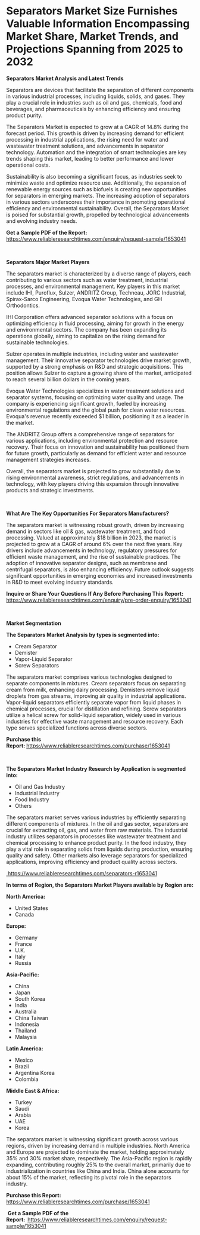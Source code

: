 <p><h1>Separators Market Size Furnishes Valuable Information Encompassing Market Share, Market Trends, and Projections Spanning from 2025 to 2032</h1></p><p><strong>Separators Market Analysis and Latest Trends</strong></p>
<p><p>Separators are devices that facilitate the separation of different components in various industrial processes, including liquids, solids, and gases. They play a crucial role in industries such as oil and gas, chemicals, food and beverages, and pharmaceuticals by enhancing efficiency and ensuring product purity.</p><p>The Separators Market is expected to grow at a CAGR of 14.8% during the forecast period. This growth is driven by increasing demand for efficient processing in industrial applications, the rising need for water and wastewater treatment solutions, and advancements in separator technology. Automation and the integration of smart technologies are key trends shaping this market, leading to better performance and lower operational costs.</p><p>Sustainability is also becoming a significant focus, as industries seek to minimize waste and optimize resource use. Additionally, the expansion of renewable energy sources such as biofuels is creating new opportunities for separators in emerging markets. The increasing adoption of separators in various sectors underscores their importance in promoting operational efficiency and environmental sustainability. Overall, the Separators Market is poised for substantial growth, propelled by technological advancements and evolving industry needs.</p></p>
<p><strong>Get a Sample PDF of the Report:&nbsp;</strong> <a href="https://www.reliableresearchtimes.com/enquiry/request-sample/1653041?utm_campaign=2203&utm_medium=2&utm_source=Github&utm_content=ia&utm_term=16042025&utm_id=separators">https://www.reliableresearchtimes.com/enquiry/request-sample/1653041</a></p>
<p>&nbsp;</p>
<p><strong>Separators Major Market Players</strong></p>
<p><p>The separators market is characterized by a diverse range of players, each contributing to various sectors such as water treatment, industrial processes, and environmental management. Key players in this market include IHI, Puroflux, Sulzer, ANDRITZ Group, Techneau, JORC Industrial, Spirax-Sarco Engineering, Evoqua Water Technologies, and GH Orthodontics. </p><p>IHI Corporation offers advanced separator solutions with a focus on optimizing efficiency in fluid processing, aiming for growth in the energy and environmental sectors. The company has been expanding its operations globally, aiming to capitalize on the rising demand for sustainable technologies.</p><p>Sulzer operates in multiple industries, including water and wastewater management. Their innovative separator technologies drive market growth, supported by a strong emphasis on R&D and strategic acquisitions. This position allows Sulzer to capture a growing share of the market, anticipated to reach several billion dollars in the coming years.</p><p>Evoqua Water Technologies specializes in water treatment solutions and separator systems, focusing on optimizing water quality and usage. The company is experiencing significant growth, fueled by increasing environmental regulations and the global push for clean water resources. Evoqua's revenue recently exceeded $1 billion, positioning it as a leader in the market.</p><p>The ANDRITZ Group offers a comprehensive range of separators for various applications, including environmental protection and resource recovery. Their focus on innovation and sustainability has positioned them for future growth, particularly as demand for efficient water and resource management strategies increases.</p><p>Overall, the separators market is projected to grow substantially due to rising environmental awareness, strict regulations, and advancements in technology, with key players driving this expansion through innovative products and strategic investments.</p></p>
<p>&nbsp;</p>
<p><strong>What Are The Key Opportunities For Separators Manufacturers?</strong></p>
<p><p>The separators market is witnessing robust growth, driven by increasing demand in sectors like oil & gas, wastewater treatment, and food processing. Valued at approximately $18 billion in 2023, the market is projected to grow at a CAGR of around 6% over the next five years. Key drivers include advancements in technology, regulatory pressures for efficient waste management, and the rise of sustainable practices. The adoption of innovative separator designs, such as membrane and centrifugal separators, is also enhancing efficiency. Future outlook suggests significant opportunities in emerging economies and increased investments in R&D to meet evolving industry standards.</p></p>
<p><strong>Inquire or Share Your Questions If Any Before Purchasing This Report:</strong> <a href="https://www.reliableresearchtimes.com/enquiry/pre-order-enquiry/1653041?utm_campaign=2203&utm_medium=2&utm_source=Github&utm_content=ia&utm_term=16042025&utm_id=separators">https://www.reliableresearchtimes.com/enquiry/pre-order-enquiry/1653041</a></p>
<p>&nbsp;</p>
<p><strong>Market Segmentation</strong></p>
<p><strong>The Separators Market Analysis by types is segmented into:</strong></p>
<p><ul><li>Cream Separator</li><li>Demister</li><li>Vapor-Liquid Separator</li><li>Screw Separators</li></ul></p>
<p><p>The separators market comprises various technologies designed to separate components in mixtures. Cream separators focus on separating cream from milk, enhancing dairy processing. Demisters remove liquid droplets from gas streams, improving air quality in industrial applications. Vapor-liquid separators efficiently separate vapor from liquid phases in chemical processes, crucial for distillation and refining. Screw separators utilize a helical screw for solid-liquid separation, widely used in various industries for effective waste management and resource recovery. Each type serves specialized functions across diverse sectors.</p></p>
<p><strong>Purchase this Report:&nbsp;</strong><a href="https://www.reliableresearchtimes.com/purchase/1653041?utm_campaign=2203&utm_medium=2&utm_source=Github&utm_content=ia&utm_term=16042025&utm_id=separators">https://www.reliableresearchtimes.com/purchase/1653041</a></p>
<p>&nbsp;</p>
<p><strong>The Separators Market Industry Research by Application is segmented into:</strong></p>
<p><ul><li>Oil and Gas Industry</li><li>Industrial Industry</li><li>Food Industry</li><li>Others</li></ul></p>
<p><p>The separators market serves various industries by efficiently separating different components of mixtures. In the oil and gas sector, separators are crucial for extracting oil, gas, and water from raw materials. The industrial industry utilizes separators in processes like wastewater treatment and chemical processing to enhance product purity. In the food industry, they play a vital role in separating solids from liquids during production, ensuring quality and safety. Other markets also leverage separators for specialized applications, improving efficiency and product quality across sectors.</p></p>
<p><a href="https://www.reliableresearchtimes.com/separators-r1653041?utm_campaign=2203&utm_medium=2&utm_source=Github&utm_content=ia&utm_term=16042025&utm_id=separators">&nbsp;https://www.reliableresearchtimes.com/separators-r1653041</a></p>
<p><strong>In terms of Region, the Separators Market Players available by Region are:</strong></p>
<p>
    <p> <strong> North America: </strong>
        <ul>
            <li>United States</li>
            <li>Canada</li>
        </ul>
        </p> 
    <p> <strong> Europe: </strong>
        <ul>
            <li>Germany</li>
            <li>France</li>
            <li>U.K.</li>
            <li>Italy</li>
            <li>Russia</li>
        </ul>
        </p> 
    <p> <strong> Asia-Pacific: </strong>
        <ul>
            <li>China</li>
            <li>Japan</li>
            <li>South Korea</li>
            <li>India</li>
            <li>Australia</li>
            <li>China Taiwan</li>
            <li>Indonesia</li>
            <li>Thailand</li>
            <li>Malaysia</li>
        </ul>
        </p> 
    <p> <strong> Latin America: </strong>
        <ul>
            <li>Mexico</li>
            <li>Brazil</li>
            <li>Argentina Korea</li>
            <li>Colombia</li>
        </ul>
        </p> 
    <p> <strong> Middle East & Africa: </strong>
        <ul>
            <li>Turkey</li>
            <li>Saudi</li>
            <li>Arabia</li>
            <li>UAE</li>
            <li>Korea</li>
        </ul>
    </p>
    </p>
<p><p>The separators market is witnessing significant growth across various regions, driven by increasing demand in multiple industries. North America and Europe are projected to dominate the market, holding approximately 35% and 30% market share, respectively. The Asia-Pacific region is rapidly expanding, contributing roughly 25% to the overall market, primarily due to industrialization in countries like China and India. China alone accounts for about 15% of the market, reflecting its pivotal role in the separators industry.</p></p>
<p><strong>Purchase this Report: </strong><a href="https://www.reliableresearchtimes.com/purchase/1653041?utm_campaign=2203&utm_medium=2&utm_source=Github&utm_content=ia&utm_term=16042025&utm_id=separators">https://www.reliableresearchtimes.com/purchase/1653041</a></p>
<p>&nbsp;<strong>Get a Sample PDF of the Report:&nbsp;&nbsp;</strong><a href="https://www.reliableresearchtimes.com/enquiry/request-sample/1653041?utm_campaign=2203&utm_medium=2&utm_source=Github&utm_content=ia&utm_term=16042025&utm_id=separators">https://www.reliableresearchtimes.com/enquiry/request-sample/1653041</a></p>
<p><strong></strong></p>
<p><p></p><p></p><p></p></p>
